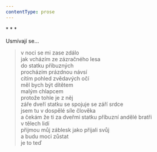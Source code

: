 ```yaml
---
contentType: prose
---
```


\* \* \*

Usmívají se…

> v noci se mi zase zdálo  
> jak vcházím ze zázračného lesa  
> do statku příbuzných  
> procházím prázdnou návsí  
> cítím pohled zvědavých očí  
> měl bych být dítětem  
> malým chlapcem  
> protože tohle je z něj  
> záře dveří statku se spojuje se září srdce  
> jsem tu v dospělé síle člověka  
> a čekám že ti za dveřmi statku příbuzní andělé bratři  
> v tělech lidí  
> přijmou můj záblesk jako přijali svůj  
> a budu moci zůstat  
> je to teď
